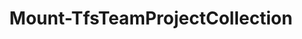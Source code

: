 ﻿---
title: Mount-TfsTeamProjectCollection
breadcrumbs: [ "TeamProjectCollection" ]
parent: "TeamProjectCollection"
description: "Attaches a team project collection database to a Team Foundation Server installation. "
remarks: 
parameterSets: 
  "_All_": [ Clone, Collection, ConnectionString, DatabaseName, DatabaseServer, Description, InitialState, PollingInterval, Server, Timeout ] 
  "Use database server":  
    Collection: 
      type: "string"  
      position: "0"  
      required: true  
    DatabaseName: 
      type: "string"  
      required: true  
    DatabaseServer: 
      type: "string"  
      required: true  
    Clone: 
      type: "SwitchParameter"  
    Description: 
      type: "string"  
    InitialState: 
      type: "string"  
    PollingInterval: 
      type: "int"  
    Server: 
      type: "object"  
    Timeout: 
      type: "TimeSpan"  
  "Use connection string":  
    Collection: 
      type: "string"  
      position: "0"  
      required: true  
    ConnectionString: 
      type: "string"  
      required: true  
    Clone: 
      type: "SwitchParameter"  
    Description: 
      type: "string"  
    InitialState: 
      type: "string"  
    PollingInterval: 
      type: "int"  
    Server: 
      type: "object"  
    Timeout: 
      type: "TimeSpan" 
parameters: 
  - name: "Collection" 
    description: "Specifies the name of the collection to attach. It can be different from the original name - in that case, it is attached under a new name. " 
    required: true 
    globbing: false 
    position: 0 
    type: "string" 
    aliases: [ Name ] 
  - name: "Name" 
    description: "Specifies the name of the collection to attach. It can be different from the original name - in that case, it is attached under a new name. This is an alias of the Collection parameter." 
    required: true 
    globbing: false 
    position: 0 
    type: "string" 
    aliases: [ Name ] 
  - name: "Description" 
    description: "Specifies a new description for the collection. When omitted, it retains the original description. " 
    globbing: false 
    type: "string" 
  - name: "DatabaseServer" 
    description: "Specifies the name of the SQL Server instance where the database is stored. " 
    required: true 
    globbing: false 
    type: "string" 
  - name: "DatabaseName" 
    description: "Specifies the name of the collection database. " 
    required: true 
    globbing: false 
    type: "string" 
  - name: "ConnectionString" 
    description: "Specifies the connection string of the collection database. " 
    required: true 
    globbing: false 
    type: "string" 
  - name: "InitialState" 
    description: "Specifies whether the collection will be started ou stopped after being attached. When omitted, the collection is automatically started and goes online after being attached. " 
    globbing: false 
    type: "string" 
    defaultValue: "Started" 
  - name: "Clone" 
    description: "Changes the internal collection IDs upon attaching to that a \"clone\" of the original collection can be attached to the same server. " 
    globbing: false 
    type: "SwitchParameter" 
    defaultValue: "False" 
  - name: "PollingInterval" 
    description: "Specifies the polling interval (in seconds) to get an updated status from the server. When omitted, defaults to 5 seconds. " 
    globbing: false 
    type: "int" 
    defaultValue: "5" 
  - name: "Timeout" 
    description: "Specifies the maximum period of time this cmdlet should wait for the attach procedure to complete. By default, it waits indefinitely until the collection servicing completes. " 
    globbing: false 
    type: "TimeSpan" 
    defaultValue: "10675199.02:48:05.4775807" 
  - name: "Server" 
    description: "Specifies the URL to the Team Foundation Server to connect to, a TfsConfigurationServer object (Windows PowerShell only), or a VssConnection object. When omitted, it defaults to the connection set by Connect-TfsConfiguration (if any). For more details, see the Get-TfsConfigurationServer cmdlet. " 
    globbing: false 
    pipelineInput: "true (ByValue)" 
    type: "object"
inputs: 
  - type: "System.Object" 
    description: "Specifies the URL to the Team Foundation Server to connect to, a TfsConfigurationServer object (Windows PowerShell only), or a VssConnection object. When omitted, it defaults to the connection set by Connect-TfsConfiguration (if any). For more details, see the Get-TfsConfigurationServer cmdlet. "
outputs: 
notes: 
relatedLinks: 
  - text: "Online Version:" 
    uri: "https://tfscmdlets.dev/docs/cmdlets/TeamProjectCollection/Mount-TfsTeamProjectCollection"
aliases: 
examples: 
---
